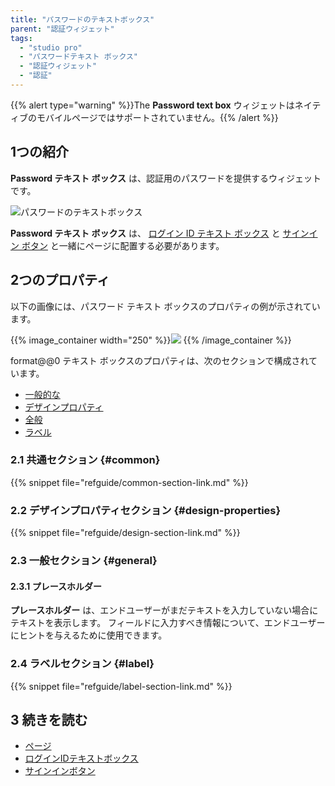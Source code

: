 ```yaml
---
title: "パスワードのテキストボックス"
parent: "認証ウィジェット"
tags:
  - "studio pro"
  - "パスワードテキスト ボックス"
  - "認証ウィジェット"
  - "認証"
---
```


{{% alert type="warning" %}}The **Password text box** ウィジェットはネイティブのモバイルページではサポートされていません。{{% /alert %}}

## 1つの紹介

**Password テキスト ボックス** は、認証用のパスワードを提供するウィジェットです。

![パスワードのテキストボックス](attachments/authentication-widgets/password-text-box.png)

**Password テキスト ボックス** は、 [ログイン ID テキスト ボックス](login-id-text-box) と [サインイン ボタン](sign-in-button) と一緒にページに配置する必要があります。

## 2つのプロパティ

以下の画像には、パスワード テキスト ボックスのプロパティの例が示されています。

{{% image_container width="250" %}}![](attachments/authentication-widgets/password-text-box-properties.png)
{{% /image_container %}}

format@@0 テキスト ボックスのプロパティは、次のセクションで構成されています。

* [一般的な](#common)
* [デザインプロパティ](#design-properties)
* [全般](#general)
* [ラベル](#label)

### 2.1 共通セクション {#common}

{{% snippet file="refguide/common-section-link.md" %}}

### 2.2 デザインプロパティセクション {#design-properties}

{{% snippet file="refguide/design-section-link.md" %}}

### 2.3 一般セクション {#general}

#### 2.3.1 プレースホルダー

**プレースホルダー** は、エンドユーザーがまだテキストを入力していない場合にテキストを表示します。 フィールドに入力すべき情報について、エンドユーザーにヒントを与えるために使用できます。

### 2.4 ラベルセクション {#label}

{{% snippet file="refguide/label-section-link.md" %}}

## 3 続きを読む

* [ページ](page)
* [ログインIDテキストボックス](login-id-text-box)
* [サインインボタン](sign-in-button)